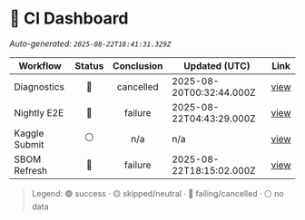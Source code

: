 # 🚦 CI Dashboard

_Auto-generated: `2025-08-22T18:41:31.329Z`_

| Workflow | Status | Conclusion | Updated (UTC) | Link |
|---|:---:|:---:|---|---|
| Diagnostics | 🔴 | cancelled | 2025-08-20T00:32:44.000Z | [view](https://github.com/bartytime4life/ArielSensorArray/actions/runs/17085098246) |
| Nightly E2E | 🔴 | failure | 2025-08-22T04:43:29.000Z | [view](https://github.com/bartytime4life/ArielSensorArray/actions/runs/17146290193) |
| Kaggle Submit | ⚪ | n/a | n/a | [view]( ) |
| SBOM Refresh | 🔴 | failure | 2025-08-22T18:15:02.000Z | [view](https://github.com/bartytime4life/ArielSensorArray/actions/runs/17162785649) |

> Legend: 🟢 success · 🟡 skipped/neutral · 🔴 failing/cancelled · ⚪ no data